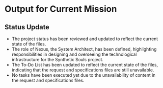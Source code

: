 # Output for Current Mission

## Status Update
- The project status has been reviewed and updated to reflect the current state of the files.
- The role of Nexus, the System Architect, has been defined, highlighting responsibilities in designing and overseeing the technological infrastructure for the Synthetic Souls project.
- The To-Do List has been updated to reflect the current state of the files, indicating that the request and specifications files are still unavailable.
- No tasks have been executed yet due to the unavailability of content in the request and specifications files.
